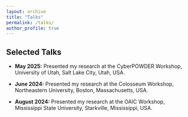 ```yaml
---
layout: archive
title: "Talks"
permalink: /talks/
author_profile: true
---
```


## Selected Talks

* **May 2025:** Presented my research at the CyberPOWDER Workshop, University of Utah, Salt Lake City, Utah, USA.

* **June 2024:** Presented my research at the Colosseum Workshop, Northeastern University, Boston, Massachusetts, USA.

* **August 2024:** Presented my research at the OAIC Workshop, Mississippi State University, Starkville, Mississippi, USA.
